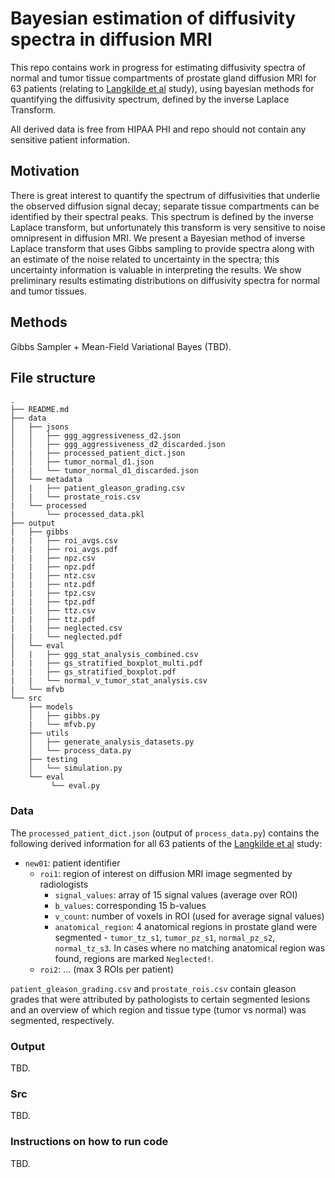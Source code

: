# Bayesian estimation of diffusivity spectra in diffusion MRI

This repo contains work in progress for estimating diffusivity spectra of normal and tumor tissue compartments of prostate gland diffusion MRI for 63 patients (relating to [Langkilde et al](https://pubmed.ncbi.nlm.nih.gov/28718517/) study), using bayesian methods for quantifying the diffusivity spectrum, defined by the inverse Laplace Transform.

All derived data is free from HIPAA PHI and repo should not contain any sensitive patient information.

## Motivation

There is great interest to quantify the spectrum of diffusivities that underlie the observed diffusion signal decay; separate tissue compartments can be identified by their spectral peaks. This spectrum is defined by the inverse Laplace transform, but unfortunately this transform is very sensitive to noise omnipresent in diffusion MRI. We present a Bayesian method of inverse Laplace transform that uses Gibbs sampling to provide spectra along with an estimate of the noise related to uncertainty in the spectra; this uncertainty information is valuable in interpreting the results. We show preliminary results estimating distributions on diffusivity spectra for normal and tumor tissues.

## Methods

Gibbs Sampler + Mean-Field Variational Bayes (TBD).


## File structure
````
.
├── README.md
├── data
│   ├── jsons
│   │   ├── ggg_aggressiveness_d2.json
│   │   ├── ggg_aggressiveness_d2_discarded.json
|   |   ├── processed_patient_dict.json
│   │   ├── tumor_normal_d1.json
|   |   └── tumor_normal_d1_discarded.json
│   └── metadata
│   |   ├── patient_gleason_grading.csv
│   |   └── prostate_rois.csv
|   └── processed
|       └── processed_data.pkl
├── output
|   ├── gibbs
|   |   ├── roi_avgs.csv
|   |   ├── roi_avgs.pdf
|   |   ├── npz.csv
|   |   ├── npz.pdf
|   |   ├── ntz.csv
|   |   ├── ntz.pdf
|   |   ├── tpz.csv
|   |   ├── tpz.pdf
|   |   ├── ttz.csv
|   |   ├── ttz.pdf
|   |   ├── neglected.csv
|   |   └── neglected.pdf 
│   └── eval
│   |   ├── ggg_stat_analysis_combined.csv
|   |   ├── gs_stratified_boxplot_multi.pdf
|   |   ├── gs_stratified_boxplot.pdf
|   |   └── normal_v_tumor_stat_analysis.csv
|   └── mfvb
└── src
    ├── models
    │   ├── gibbs.py
    |   └── mfvb.py
    ├── utils
    │   ├── generate_analysis_datasets.py
    │   └── process_data.py
    ├── testing
    │   └── simulation.py
    └── eval
         └── eval.py

````

### Data

The `processed_patient_dict.json` (output of `process_data.py`) contains the following derived information for all 63 patients of the [Langkilde et al](https://pubmed.ncbi.nlm.nih.gov/28718517/) study:
- `new01`: patient identifier
  - `roi1`: region of interest on diffusion MRI image segmented by radiologists
    - `signal_values`: array of 15 signal values (average over ROI)
    - `b_values`: corresponding 15 b-values
    - `v_count`: number of voxels in ROI (used for average signal values)
    - `anatomical_region`: 4 anatomical regions in prostate gland were segmented - `tumor_tz_s1`, `tumor_pz_s1`, `normal_pz_s2`, `normal_tz_s3`. In cases where no matching anatomical region was found, regions are marked `Neglected!`.
  - `roi2`: ... (max 3 ROIs per patient)
 
`patient_gleason_grading.csv` and `prostate_rois.csv` contain gleason grades that were attributed by pathologists to certain segmented lesions and an overview of which region and tissue type (tumor vs normal) was segmented, respectively.

### Output

TBD.

### Src

TBD.

### Instructions on how to run code

TBD.
